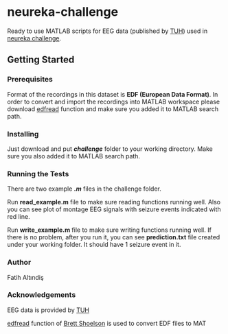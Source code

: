 # neureka-challenge
Ready to use MATLAB scripts for EEG data (published by [TUH](https://www.isip.piconepress.com/projects/tuh_eeg/html/downloads.shtml)) used in [neureka challenge](https://neureka-challenge.com/).

## Getting Started

### Prerequisites
Format of the recordings in this dataset is **EDF (European Data Format)**. In order to convert and import the recordings into MATLAB workspace please download [edfread](https://www.mathworks.com/matlabcentral/fileexchange/31900-edfread) function and make sure you added it to MATLAB search path.

### Installing
Just download and put **_challenge_** folder to your working directory. Make sure you also added it to MATLAB search path.

### Running the Tests
There are two example **_.m_** files in the challenge folder.

Run **read_example.m** file to make sure reading functions running well. Also you can see plot of montage EEG signals with seizure events indicated with red line.

Run **write_example.m** file to make sure writing functions running well. If there is no problem, after you run it, you can see **prediction.txt** file created under your working folder. It should have 1 seizure event in it.

### Author
Fatih Altındiş

### Acknowledgements
EEG data is provided by [TUH](https://www.isip.piconepress.com/projects/tuh_eeg/html/downloads.shtml)

[edfread](https://www.mathworks.com/matlabcentral/fileexchange/31900-edfread) function of [Brett Shoelson](https://www.mathworks.com/matlabcentral/profile/authors/845693-brett-shoelson) is used to convert EDF files to MAT 

